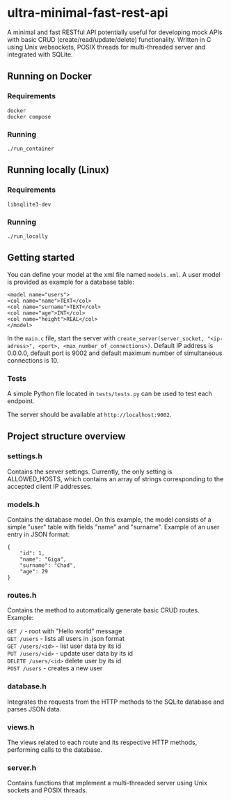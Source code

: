 # ultra-minimal-fast-rest-api

A minimal and fast RESTful API potentially useful for developing mock APIs with basic CRUD (create/read/update/delete) functionality. Written in C using Unix websockets, POSIX threads for multi-threaded server and integrated with SQLite.

## Running on Docker

### Requirements

`docker` <br>
`docker compose`

### Running

`./run_container`

## Running locally (Linux)

### Requirements

`libsqlite3-dev`

### Running

`./run_locally`

## Getting started

You can define your model at the xml file named `models.xml`. A user model is provided as example for a database table:

```
<model name="users">
<col name="name">TEXT</col>
<col name="surname">TEXT</col>
<col name="age">INT</col>
<col name="height">REAL</col>
</model>
```

In the `main.c` file, start the server with `create_server(server_socket, "<ip-adress>", <port>, <max_number_of_connections>)`. Default IP address is 0.0.0.0, default port is 9002 and default maximum number of simultaneous connections is 10.

### Tests

A simple Python file located in `tests/tests.py` can be used to test each endpoint.

The server should be available at `http://localhost:9002`.

## Project structure overview

### settings.h

Contains the server settings. Currently, the only setting is ALLOWED_HOSTS, which contains an array of strings corresponding to the accepted client IP addresses.

### models.h

Contains the database model. On this example, the model consists of a simple "user" table with fields "name" and "surname". Example of an user entry in JSON format:

```
{
    "id": 1,
    "name": "Giga",
    "surname": "Chad",
    "age": 29
}
```

### routes.h

Contains the method to automatically generate basic CRUD routes. Example:

`GET /` - root with "Hello world" message <br>
`GET /users` - lists all users in .json format <br>
`GET /users/<id>` - list user data by its id <br>
`PUT /users/<id>` - update user data by its id <br>
`DELETE /users/<id>` delete user by its id <br>
`POST /users` - creates a new user <br>

### database.h

Integrates the requests from the HTTP methods to the SQLite database and parses JSON data.

### views.h

The views related to each route and its respective HTTP methods, performing calls to the database.

### server.h

Contains functions that implement a multi-threaded server using Unix sockets and POSIX threads.
